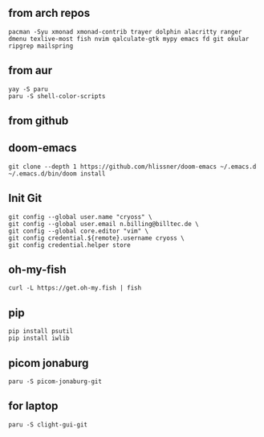 ##  from arch repos 
    pacman -Syu xmonad xmonad-contrib trayer dolphin alacritty ranger dmenu texlive-most fish nvim qalculate-gtk mypy emacs fd git okular ripgrep mailspring
##  from aur    
    yay -S paru
    paru -S shell-color-scripts 
##  from github
##  doom-emacs
    git clone --depth 1 https://github.com/hlissner/doom-emacs ~/.emacs.d
    ~/.emacs.d/bin/doom install 
## Init Git 
    git config --global user.name "cryoss" \
    git config --global user.email n.billing@billtec.de \
    git config --global core.editor "vim" \
    git config credential.${remote}.username cryoss \ 
    git config credential.helper store

##  oh-my-fish
    curl -L https://get.oh-my.fish | fish 
##  pip
    pip install psutil
    pip install iwlib
##  picom jonaburg
    paru -S picom-jonaburg-git
##  for laptop 
    paru -S clight-gui-git
